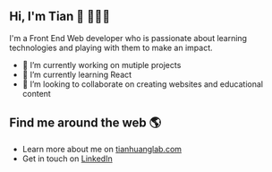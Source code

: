 ## Hi, I'm Tian 👋 👨🏻‍💻 

I'm a Front End Web developer who is passionate about learning technologies and playing with them to make an impact.

- 🔭 I’m currently working on mutiple projects
- 🌱 I’m currently learning React
- 👯 I’m looking to collaborate on creating websites and educational content


## Find me around the web 🌎
- Learn more about me on <a href="https://www.tianhuanglab.com/">tianhuanglab.com</a>
- Get in touch on <a href="https://www.tianhuanglab.com/">LinkedIn</a>
